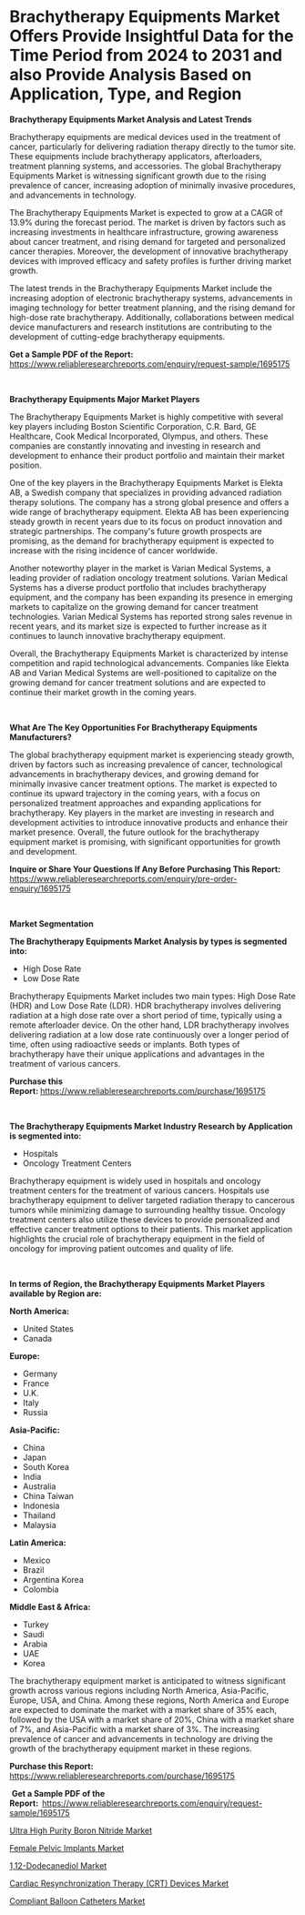 <p><h1>Brachytherapy Equipments Market Offers Provide Insightful Data for the Time Period from 2024 to 2031 and also Provide Analysis Based on Application, Type, and Region</h1></p><p><strong>Brachytherapy Equipments Market Analysis and Latest Trends</strong></p>
<p><p>Brachytherapy equipments are medical devices used in the treatment of cancer, particularly for delivering radiation therapy directly to the tumor site. These equipments include brachytherapy applicators, afterloaders, treatment planning systems, and accessories. The global Brachytherapy Equipments Market is witnessing significant growth due to the rising prevalence of cancer, increasing adoption of minimally invasive procedures, and advancements in technology.</p><p>The Brachytherapy Equipments Market is expected to grow at a CAGR of 13.9% during the forecast period. The market is driven by factors such as increasing investments in healthcare infrastructure, growing awareness about cancer treatment, and rising demand for targeted and personalized cancer therapies. Moreover, the development of innovative brachytherapy devices with improved efficacy and safety profiles is further driving market growth.</p><p>The latest trends in the Brachytherapy Equipments Market include the increasing adoption of electronic brachytherapy systems, advancements in imaging technology for better treatment planning, and the rising demand for high-dose rate brachytherapy. Additionally, collaborations between medical device manufacturers and research institutions are contributing to the development of cutting-edge brachytherapy equipments.</p></p>
<p><strong>Get a Sample PDF of the Report:&nbsp;</strong> <a href="https://www.reliableresearchreports.com/enquiry/request-sample/1695175">https://www.reliableresearchreports.com/enquiry/request-sample/1695175</a></p>
<p>&nbsp;</p>
<p><strong>Brachytherapy Equipments Major Market Players</strong></p>
<p><p>The Brachytherapy Equipments Market is highly competitive with several key players including Boston Scientific Corporation, C.R. Bard, GE Healthcare, Cook Medical Incorporated, Olympus, and others. These companies are constantly innovating and investing in research and development to enhance their product portfolio and maintain their market position.</p><p>One of the key players in the Brachytherapy Equipments Market is Elekta AB, a Swedish company that specializes in providing advanced radiation therapy solutions. The company has a strong global presence and offers a wide range of brachytherapy equipment. Elekta AB has been experiencing steady growth in recent years due to its focus on product innovation and strategic partnerships. The company's future growth prospects are promising, as the demand for brachytherapy equipment is expected to increase with the rising incidence of cancer worldwide.</p><p>Another noteworthy player in the market is Varian Medical Systems, a leading provider of radiation oncology treatment solutions. Varian Medical Systems has a diverse product portfolio that includes brachytherapy equipment, and the company has been expanding its presence in emerging markets to capitalize on the growing demand for cancer treatment technologies. Varian Medical Systems has reported strong sales revenue in recent years, and its market size is expected to further increase as it continues to launch innovative brachytherapy equipment.</p><p>Overall, the Brachytherapy Equipments Market is characterized by intense competition and rapid technological advancements. Companies like Elekta AB and Varian Medical Systems are well-positioned to capitalize on the growing demand for cancer treatment solutions and are expected to continue their market growth in the coming years.</p></p>
<p>&nbsp;</p>
<p><strong>What Are The Key Opportunities For Brachytherapy Equipments Manufacturers?</strong></p>
<p><p>The global brachytherapy equipment market is experiencing steady growth, driven by factors such as increasing prevalence of cancer, technological advancements in brachytherapy devices, and growing demand for minimally invasive cancer treatment options. The market is expected to continue its upward trajectory in the coming years, with a focus on personalized treatment approaches and expanding applications for brachytherapy. Key players in the market are investing in research and development activities to introduce innovative products and enhance their market presence. Overall, the future outlook for the brachytherapy equipment market is promising, with significant opportunities for growth and development.</p></p>
<p><strong>Inquire or Share Your Questions If Any Before Purchasing This Report:</strong> <a href="https://www.reliableresearchreports.com/enquiry/pre-order-enquiry/1695175">https://www.reliableresearchreports.com/enquiry/pre-order-enquiry/1695175</a></p>
<p>&nbsp;</p>
<p><strong>Market Segmentation</strong></p>
<p><strong>The Brachytherapy Equipments Market Analysis by types is segmented into:</strong></p>
<p><ul><li>High Dose Rate</li><li>Low Dose Rate</li></ul></p>
<p><p>Brachytherapy Equipments Market includes two main types: High Dose Rate (HDR) and Low Dose Rate (LDR). HDR brachytherapy involves delivering radiation at a high dose rate over a short period of time, typically using a remote afterloader device. On the other hand, LDR brachytherapy involves delivering radiation at a low dose rate continuously over a longer period of time, often using radioactive seeds or implants. Both types of brachytherapy have their unique applications and advantages in the treatment of various cancers.</p></p>
<p><strong>Purchase this Report:&nbsp;</strong><a href="https://www.reliableresearchreports.com/purchase/1695175">https://www.reliableresearchreports.com/purchase/1695175</a></p>
<p>&nbsp;</p>
<p><strong>The Brachytherapy Equipments Market Industry Research by Application is segmented into:</strong></p>
<p><ul><li>Hospitals</li><li>Oncology Treatment Centers</li></ul></p>
<p><p>Brachytherapy equipment is widely used in hospitals and oncology treatment centers for the treatment of various cancers. Hospitals use brachytherapy equipment to deliver targeted radiation therapy to cancerous tumors while minimizing damage to surrounding healthy tissue. Oncology treatment centers also utilize these devices to provide personalized and effective cancer treatment options to their patients. This market application highlights the crucial role of brachytherapy equipment in the field of oncology for improving patient outcomes and quality of life.</p></p>
<p>&nbsp;</p>
<p><strong>In terms of Region, the Brachytherapy Equipments Market Players available by Region are:</strong></p>
<p>
    <p> <strong> North America: </strong>
        <ul>
            <li>United States</li>
            <li>Canada</li>
        </ul>
        </p> 
    <p> <strong> Europe: </strong>
        <ul>
            <li>Germany</li>
            <li>France</li>
            <li>U.K.</li>
            <li>Italy</li>
            <li>Russia</li>
        </ul>
        </p> 
    <p> <strong> Asia-Pacific: </strong>
        <ul>
            <li>China</li>
            <li>Japan</li>
            <li>South Korea</li>
            <li>India</li>
            <li>Australia</li>
            <li>China Taiwan</li>
            <li>Indonesia</li>
            <li>Thailand</li>
            <li>Malaysia</li>
        </ul>
        </p> 
    <p> <strong> Latin America: </strong>
        <ul>
            <li>Mexico</li>
            <li>Brazil</li>
            <li>Argentina Korea</li>
            <li>Colombia</li>
        </ul>
        </p> 
    <p> <strong> Middle East & Africa: </strong>
        <ul>
            <li>Turkey</li>
            <li>Saudi</li>
            <li>Arabia</li>
            <li>UAE</li>
            <li>Korea</li>
        </ul>
    </p>
    </p>
<p><p>The brachytherapy equipment market is anticipated to witness significant growth across various regions including North America, Asia-Pacific, Europe, USA, and China. Among these regions, North America and Europe are expected to dominate the market with a market share of 35% each, followed by the USA with a market share of 20%, China with a market share of 7%, and Asia-Pacific with a market share of 3%. The increasing prevalence of cancer and advancements in technology are driving the growth of the brachytherapy equipment market in these regions.</p></p>
<p><strong>Purchase this Report: </strong><a href="https://www.reliableresearchreports.com/purchase/1695175">https://www.reliableresearchreports.com/purchase/1695175</a></p>
<p>&nbsp;<strong>Get a Sample PDF of the Report:&nbsp;&nbsp;</strong><a href="https://www.reliableresearchreports.com/enquiry/request-sample/1695175">https://www.reliableresearchreports.com/enquiry/request-sample/1695175</a></p>
<p><strong></strong></p>
<p><p><a href="https://issuu.com/reportprime-2/docs/ultra-high-purity-boron-nitride-market-size-2030.p">Ultra High Purity Boron Nitride Market</a></p><p><a href="https://github.com/CliffMedina6/Market-Research-Report-List-3/blob/main/female-pelvic-implants-market.md">Female Pelvic Implants Market</a></p><p><a href="https://issuu.com/reportprime-2/docs/112-dodecanediol-market-size-2030.pptx">1,12-Dodecanediol Market</a></p><p><a href="https://github.com/angelajermaine/Market-Research-Report-List-2/blob/main/cardiac-resynchronization-therapy-crt-devices-market.md">Cardiac Resynchronization Therapy (CRT) Devices Market</a></p><p><a href="https://github.com/provorikovar/Market-Research-Report-List-3/blob/main/compliant-balloon-catheters-market.md">Compliant Balloon Catheters Market</a></p></p>